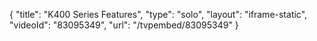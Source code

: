 {
    "title": "K400 Series Features",
    "type": "solo",
    "layout": "iframe-static",
    "videoId": "83095349",
    "url": "\/tvpembed\/83095349"
}